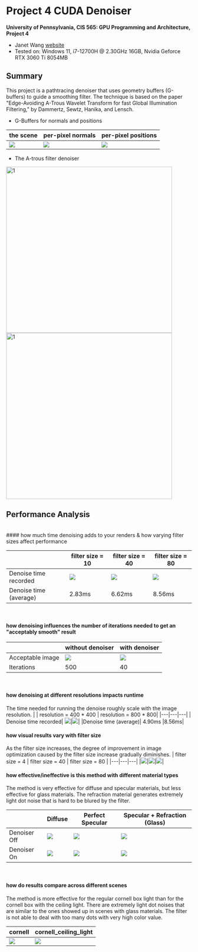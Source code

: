 Project 4 CUDA Denoiser
================

**University of Pennsylvania, CIS 565: GPU Programming and Architecture, Project 4**

* Janet Wang [website](https://xchennnw.github.io/en.github.io/)
* Tested on: Windows 11, i7-12700H @ 2.30GHz 16GB, Nvidia Geforce RTX 3060 Ti  8054MB
  
## Summary
This project is a pathtracing denoiser that uses geometry buffers (G-buffers) to guide a smoothing filter. The technique is based on the paper "Edge-Avoiding A-Trous Wavelet Transform for fast Global Illumination Filtering," by Dammertz, Sewtz, Hanika, and Lensch.

* G-Buffers for normals and positions

|  the scene  | per-pixel normals | per-pixel positions | 
|---|---|---|
|![](img/full.png)|![](img/normal.png)|![](img/dist.png)|

* The A-trous filter denoiser

<img width="450" alt="1" src="img/bunny40.png"><img width="450" alt="1" src="img/denoise40.png">
<br/>

## Performance Analysis
<br/>
#### how much time denoising adds to your renders & how varying filter sizes affect performance

| |  filter size = 10 | filter size = 40 | filter size = 80 |
|---|---|---|---|
| Denoise time recorded| ![](img/time10.png)|![](img/time40.png)|![](img/time80.png)|
|Denoise time (average)| 2.83ms|6.62ms|8.56ms|
<br/>

#### how denoising influences the number of iterations needed to get an "acceptably smooth" result

| |  without denoiser | with denoiser| 
|---|---|---|
|Acceptable image | ![](img/bunny500.png)|![](img/denoise40.png)|
|Iterations| 500 |40|
<br/>

#### how denoising at different resolutions impacts runtime

The time needed for running the denoise roughly scale with the image resolution.
| |  resolution = 400 * 400 | resolution = 800 * 800| 
|---|---|---|
| Denoise time recorded| ![](img/time80@400.png)|![](img/time80.png)|
|Denoise time (average)| 4.90ms |8.56ms|
<br/>

#### how visual results vary with filter size
As the filter size increases, the degree of improvement in image optimization caused by the filter size increase gradually diminishes.
|  filter size = 4  | filter size = 40 | filter size = 80 | 
|---|---|---|
|![](img/size4.png)|![](img/size40.png)|![](img/denoise_on_diff.png)|
<br/>

#### how effective/ineffective is this method with different material types

The method is very effective for diffuse and specular materials, but less effective for glass materials. The refraction material generates extremely light dot noise that is hard to be blured by the filter.

| | Diffuse | Perfect Specular | Specular + Refraction (Glass) | 
|---|---|---|---|
|Denoiser Off| ![](img/denoise_off_diff.png)|![](img/denoise_off_spec.png)|![](img/denoise_off_glass.png)|
|Denoiser On | ![](img/denoise_on_diff.png) |![](img/denoise_on_spec.png) |![](img/denoise_on_glass.png) |
<br/>

#### how do results compare across different scenes

The method is more effective for the regular cornell box light than for the cornell box with the ceiling light. There are extremely light dot noises that are similar to the ones showed up in scenes with glass materials. The filter is not able to deal with too many dots with very high color value.

| cornell | cornell_ceiling_light | 
|---|---|
|![](img/no_ceiling.png)|![](img/ceiling.png)|
